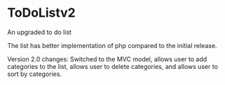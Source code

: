 # ToDoListv2
An upgraded to do list

The list has better implementation of php compared to the initial release.

Version 2.0 changes: Switched to the MVC model, allows user to add categories to the list, allows user to delete categories,
and allows user to sort by categories. 
